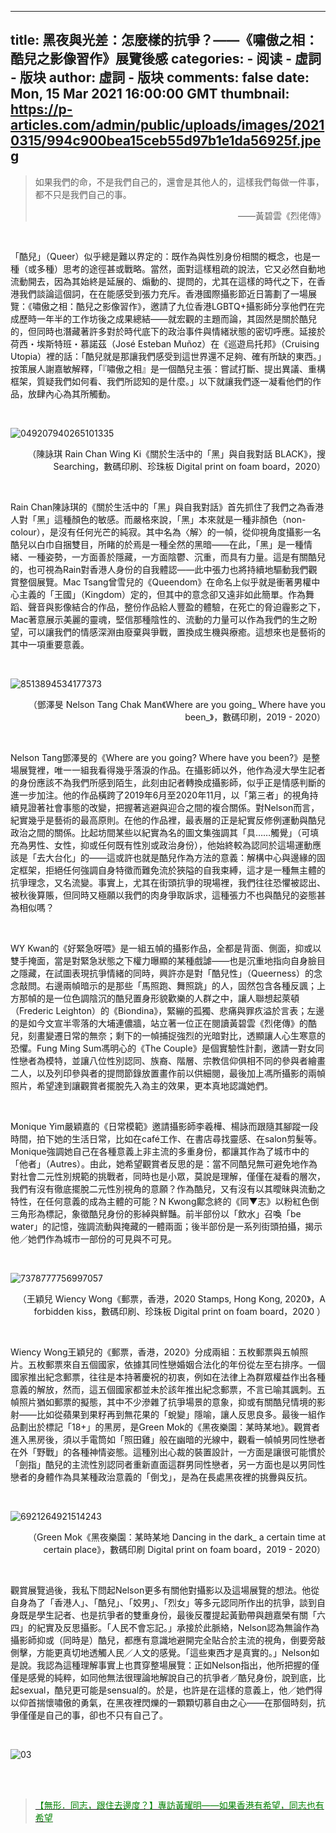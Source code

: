 
---
title: 黑夜與光差：怎麼樣的抗爭？——《嘯傲之相：酷兒之影像習作》展覽後感
categories: 
    - 阅读
    - 虛詞 - 版块
author: 虛詞 - 版块
comments: false
date: Mon, 15 Mar 2021 16:00:00 GMT
thumbnail: https://p-articles.com/admin/public/uploads/images/20210315/994c900bea15ceb55d97b1e1da56925f.jpeg
---

<div>   
<blockquote><p>如果我們的命，不是我們自己的，還會是其他人的，這樣我們每做一件事，都不只是我們自己的事。</p><p style="text-align: right; ">——黃碧雲《烈佬傳》</p></blockquote><p><br></p><p>「酷兒」（Queer）似乎總是難以界定的：既作為與性別身份相關的概念，也是一種（或多種）思考的途徑甚或戰略。當然，面對這樣粗疏的說法，它又必然自動地流動開去，因為其始終是延展的、煽動的、提問的，尤其在這樣的時代之下，在香港我們談論這個詞，在在能感受到張力充斥。香港國際攝影節近日籌劃了一場展覽：《嘯傲之相：酷兒之影像習作》，邀請了九位香港LGBTQ+攝影師分享他們在完成歷時一年半的工作坊後之成果總結——就宏觀的主題而論，其固然是關於酷兒的，但同時也潛藏著許多對於時代底下的政治事件與情緒狀態的密切呼應。延接於荷西・埃斯特班・慕諾茲（José Esteban Muñoz）在《巡遊烏托邦》（Cruising Utopia）裡的話：「酷兒就是那讓我們感受到這世界還不足夠、確有所缺的東西。」按策展人謝嘉敏解釋，「『嘯傲之相』是一個酷兒主張：嘗試打斷、提出異議、重構框架，質疑我們如何看、我們所認知的是什麼。」以下就讓我們逐一凝看他們的作品，放肆內心為其所觸動。</p><p><br></p><p><img src="https://p-articles.com/admin/public/uploads/images/20210315/994c900bea15ceb55d97b1e1da56925f.jpeg" alt="049207940265101335" style="max-width:100%;" referrerpolicy="no-referrer"><br></p><p style="text-align: right; ">（陳詠琪 Rain Chan Wing Ki《關於生活中的「黑」與自我對話  BLACK》，搜 Searching，數碼印刷、珍珠板 Digital print on foam board，2020）</p><p><br></p><p>Rain Chan陳詠琪的《關於生活中的「黑」與自我對話》首先抓住了我們之為香港人對「黑」這種顏色的敏感。而嚴格來說，「黑」本來就是一種非顏色（non-colour），是沒有任何光芒的純寂。其中名為〈解〉的一幀，從仰視角度攝影一名酷兒以白巾自捆雙目，所睹的於焉是一種全然的黑暗——在此，「黑」是一種情緒、一種姿勢，一方面善於隱藏，一方面陰鬱、沉重，而具有力量。這是有關酷兒的，也可視為Rain對香港人身份的自我體認——此中張力也將持續地驅動我們觀賞整個展覽。Mac Tsang曾雪兒的《Queendom》在命名上似乎就是衝著男權中心主義的「王國」（Kingdom）定的，但其中的意念卻又遠非如此簡單。作為舞蹈、聲音與影像結合的作品，整份作品給人豐盈的體驗，在死亡的脅迫霾影之下，Mac著意展示美麗的靈魂，堅信那種陰性的、流動的力量可以作為我們的生之盼望，可以讓我們的情感深淵由廢棄與爭戰，置換成生機與療癒。這想來也是藝術的其中一項重要意義。</p><p><br></p><p><img src="https://p-articles.com/admin/public/uploads/images/20210315/156f56455071045daea41eb81fe2dc06.jpeg" alt="8513894534177373" style="max-width:100%;" referrerpolicy="no-referrer"><br></p><p style="text-align: right; ">（鄧澤旻 Nelson Tang Chak Man《Where are you going_ Where have you been_》，數碼印刷，2019 - 2020）</p><p><br></p><p>Nelson Tang鄧澤旻的《Where are you going? Where have you been?》是整場展覽裡，唯一一組我看得幾乎落淚的作品。在攝影師以外，他作為浸大學生記者的身份應該不為我們所感到陌生，此刻由記者轉換成攝影師，似乎正是情感判斷的進一步加注。他的作品橫跨了2019年6月至2020年11月，以「第三者」的視角持續見證著社會事態的改變，把握著逃避與迎合之間的複合關係。對Nelson而言，紀實幾乎是藝術的最高原則。在他的作品裡，最表層的正是紀實反修例運動與酷兒政治之間的關係。比起坊間某些以紀實為名的圖文集強調其「具……觸覺」（可填充為男性、女性，抑或任何既有性別或政治身份），他始終較為認同於這場運動應該是「去大台化」的——這或許也就是酷兒作為方法的意義：解構中心與邊緣的固定框架，拒絕任何強調自身特徵而難免流於狹隘的自我束縛，這才是一種無主體的抗爭理念，又名流變。事實上，尤其在街頭抗爭的現場裡，我們往往恐懼被認出、被秋後算賬，但同時又極願以我們的肉身爭取訴求，這種張力不也與酷兒的姿態甚為相似嗎？</p><p><br></p><p>WY Kwan的《好緊急呀喂》是一組五幀的攝影作品，全都是背面、側面，抑或以雙手掩面，當是對緊急狀態之下權力曝顯的某種戲謔——也是沉重地指向自身臉目之隱藏，在試圖表現抗爭情緒的同時，興許亦是對「酷兒性」（Queerness）的念念敲問。右邊兩幀暗示的是那些「馬照跑、舞照跳」的人，固然包含各種反諷；上方那幀的是一位色調陰沉的酷兒置身形貌歡樂的人群之中，讓人聯想起萊頓（Frederic Leighton）的《Biondina》，緊繃的孤獨、悲痛與罪疚溢於言表；左邊的是如今文宣半零落的大埔連儂牆，站立著一位正在閱讀黃碧雲《烈佬傳》的酷兒，刻畫變遷日常的無奈；剩下的一幀捕捉強烈的光暗對比，透顯讓人心生寒意的恐懼。Fung Ming Sum馮明心的《The Couple》是個實驗性計劃，邀請一對女同性戀者為模特，並讓八位性別認同、族裔、階層、宗教信仰俱相不同的參與者繪畫二人，以及列印參與者的提問節錄放置畫作前以供細閱，最後加上馮所攝影的兩幀照片，希望達到讓觀賞者擺脫先入為主的效果，更本真地認識她們。</p><p><br></p><p>Monique Yim嚴穎嘉的《日常模範》邀請攝影師李羲樺、楊詠而跟隨其腳蹤一段時間，拍下她的生活日常，比如在café工作、在書店尋找靈感、在salon剪髮等。Monique強調她自己在各種意義上非主流的多重身份，都讓其作為了城市中的「他者」（Autres）。由此，她希望觀賞者反思的是：當不同酷兒無可避免地作為對社會二元性別規範的挑戰者，同時也是小眾，莫說是理解，僅僅在凝看的層次，我們有沒有徹底擺脫二元性別視角的意願？作為酷兒，又有沒有以其曖昧與流動之特性，在任何意義的成為主體的可能？N Kwong鄺念終的《同▼志》以粉紅色倒三角形為標記，象徵酷兒身份的影綽與鮮豔。前半部份以「飲水」召喚「be water」的記憶，強調流動與掩藏的一體兩面；後半部份是一系列街頭拍攝，揭示他／她們作為城市一部份的可見與不可見。</p><p><br></p><p><img src="https://p-articles.com/admin/public/uploads/images/20210315/dfb735c5a618292abeffecb8ff37733e.jpeg" alt="7378777756997057" style="max-width:100%;" referrerpolicy="no-referrer"><br></p><p style="text-align: right; ">（王穎兒 Wiency Wong《郵票，香港，2020 Stamps, Hong Kong, 2020》，A forbidden kiss，數碼印刷、珍珠板  Digital print on foam board，2020 ）</p><p><br></p><p>Wiency Wong王穎兒的《郵票，香港，2020》分成兩組：五枚郵票與五幀照片。五枚郵票來自五個國家，依據其同性戀婚姻合法化的年份從左至右排序。一個國家推出紀念郵票，往往是本持著慶祝的初衷，例如在法律上為群眾權益作出各種意義的解放，然而，這五個國家都並未於該年推出紀念郵票，不言已喻其諷刺。五幀照片猶如郵票的擬態，其中不少滲雜了抗爭場景的意象，抑或有關酷兒情境的影射——比如從蘋果到果籽再到無花果的「蛻變」隱喻，讓人反思良多。最後一組作品劃出於標記「18+」的黑房，是Green Mok的《黑夜樂園：某時某地》。觀賞者進入黑房後，須以手電筒如「照田雞」般在幽暗的光線中，觀看一幀幀男同性戀者在外「野戰」的各種神情姿態。這種別出心裁的裝置設計，一方面是讓很可能慣於「劍指」酷兒的主流性別認同者重新直面這群男同性戀者，另一方面也是以男同性戀者的身體作為具某種政治意義的「倒戈」，是為在長處黑夜裡的挑釁與反抗。</p><p><br></p><p><img src="https://p-articles.com/admin/public/uploads/images/20210315/233214c82e6e0697b8215fac0b6faccc.jpeg" alt="6921264921514243" style="max-width:100%;" referrerpolicy="no-referrer"><br></p><p style="text-align: right; ">（Green Mok《黑夜樂園：某時某地 Dancing in the dark_ a certain time at certain place》，數碼印刷 Digital print on foam board，2019 - 2020）</p><p><br></p><p>觀賞展覽過後，我私下問起Nelson更多有關他對攝影以及這場展覽的想法。他從自身為了「香港人」、「酷兒」、「姣男」、「烈女」等多元認同所作出的抗爭，談到自身既是學生記者、也是抗爭者的雙重身份，最後反覆提起黃勤帶與趙嘉榮有關「六四」的紀實及反思攝影。「人民不會忘記。」承接於此脈絡，Nelson認為無論作為攝影師抑或（同時是）酷兒，都應有意識地避開完全貼合於主流的視角，倒要旁敲側擊，方能更真切地透觸人民／人文的感覺。「這些東西才是真實的。」Nelson如是說。我認為這種理解事實上也貫穿整場展覽：正如Nelson指出，他所把握的僅僅是感覺的純粹，如同他無法很理論地解說自己的抗爭者／酷兒身份，說到底，比起sexual，酷兒更可能是sensual的。於是，也許是在這樣的意義上，他／她們得以仰首揣懷嘯傲的勇氣，在黑夜裡閃爍的一顆顆切慕自由之心——在那個時刻，抗爭僅僅是自己的事，卻也不只有自己了。</p><p><br></p><p><img src="https://p-articles.com/admin/public/uploads/images/20210315/10a15dcbdae10ff650d03fdb3c7f7abb.jpg" alt="03" style="max-width:100%;" referrerpolicy="no-referrer"><br></p><p><br><br></p><blockquote><p><a href="https://p-articles.com/heteroglossia/1125.html" target="_blank"><font color="#008000">【無形．同志，跟住去邊度？】專訪黃耀明——如果香港有希望，同志也有希望</font></a></p></blockquote><p><br></p>  
</div>
            
